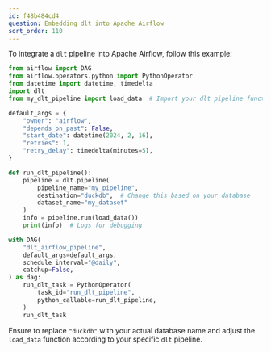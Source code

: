 ```yaml
---
id: f48b484cd4
question: Embedding dlt into Apache Airflow
sort_order: 110
---
```


To integrate a `dlt` pipeline into Apache Airflow, follow this example:

```python
from airflow import DAG
from airflow.operators.python import PythonOperator
from datetime import datetime, timedelta
import dlt
from my_dlt_pipeline import load_data  # Import your dlt pipeline function

default_args = {
    "owner": "airflow",
    "depends_on_past": False,
    "start_date": datetime(2024, 2, 16),
    "retries": 1,
    "retry_delay": timedelta(minutes=5),
}

def run_dlt_pipeline():
    pipeline = dlt.pipeline(
        pipeline_name="my_pipeline",
        destination="duckdb",  # Change this based on your database
        dataset_name="my_dataset"
    )
    info = pipeline.run(load_data())
    print(info)  # Logs for debugging

with DAG(
    "dlt_airflow_pipeline",
    default_args=default_args,
    schedule_interval="@daily",
    catchup=False,
) as dag:
    run_dlt_task = PythonOperator(
        task_id="run_dlt_pipeline",
        python_callable=run_dlt_pipeline,
    )
    run_dlt_task
```

Ensure to replace `"duckdb"` with your actual database name and adjust the `load_data` function according to your specific `dlt` pipeline.